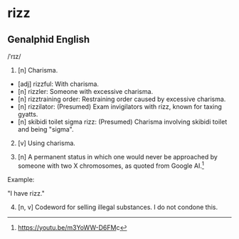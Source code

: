 # rizz

## Genalphid English

/ˈrɪz/
1. [n] Charisma.

- [adj] rizzful: With charisma.
- [n] rizzler: Someone with excessive charisma.
- [n] rizztraining order: Restraining order caused by excessive charisma.
- [n] rizzilator: (Presumed) Exam invigilators with rizz, known for taxing gyatts.
- [n] skibidi toilet sigma rizz: (Presumed) Charisma involving skibidi toilet and being "sigma".

2. [v] Using charisma.

3. [n] A permanent status in which one would never be approached by someone with two X chromosomes, as quoted from Google AI.[^1]

Example:

"I have rizz."

4. [n, v] Codeword for selling illegal substances. I do not condone this.

[^1]: <https://youtu.be/m3YoWW-D6FM>c
